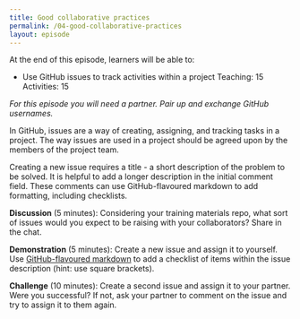```yaml
---
title: Good collaborative practices
permalink: /04-good-collaborative-practices
layout: episode
---
```


At the end of this episode, learners will be able to:
* Use GitHub issues to track activities within a project
Teaching: 15
Activities: 15

*For this episode you will need a partner. Pair up and exchange GitHub usernames.*

In GitHub, issues are a way of creating, assigning, and tracking tasks in a project. The way issues are used in a project should be agreed upon by the members of the project team.

Creating a new issue requires a title - a short description of the problem to be solved. It is helpful to add a longer description in the initial comment field. These comments can use GitHub-flavoured markdown to add formatting, including checklists.

**Discussion** (5 minutes): Considering your training materials repo, what sort of issues would you expect to be raising with your collaborators? Share in the chat.

**Demonstration** (5 minutes): Create a new issue and assign it to yourself. Use [GitHub-flavoured markdown](https://docs.github.com/en/github/writing-on-github/basic-writing-and-formatting-syntax) to add a checklist of items within the issue description (hint: use square brackets).

**Challenge** (10 minutes): Create a second issue and assign it to your partner. Were you successful? If not, ask your partner to comment on the issue and try to assign it to them again.
